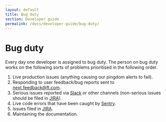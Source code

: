 ```yaml
---
layout: default
title: Bug duty
section: Developer guide
permalink: /docs/developer-guide/bug-duty/
---
```


# Bug duty

Every day one developer is assigned to bug duty.  The person on bug duty works
on the following sorts of problems prioritised in the following order.

1. Live production issues (anything causing our pingdom alerts to fail).
1. Responding to user feedback/bug reports sent to [next.feedback@ft.com](https://groups.google.com/a/ft.com/forum/#!forum/next.feedback).
1. Serious issues reported via
[Slack](https://financialtimes.slack.com/messages/ft-next/) or other channels
(non-serious issues should be filed in [JIRA](https://jira.ft.com/browse/NFT)).
1. Live code errors that have been caught by
[Sentry](https://app.getsentry.com/nextftcom/).
1. Issues filed in [JIRA](https://jira.ft.com/browse/NFT).
1. Maintaining the documentation.


